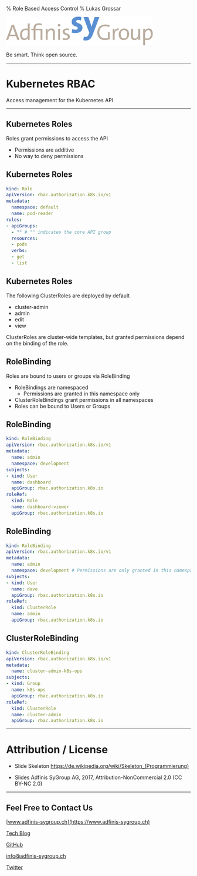 % Role Based Access Control
% Lukas Grossar

![](static/adfinis_sygroup_logo.png)

Be smart. Think open source.

---

# Kubernetes RBAC

Access management for the Kubernetes API

---

## Kubernetes Roles

Roles grant permissions to access the API

* Permissions are additive
* No way to deny permissions

## Kubernetes Roles

```yaml
kind: Role
apiVersion: rbac.authorization.k8s.io/v1
metadata:
  namespace: default
  name: pod-reader
rules:
- apiGroups: 
  - "" # "" indicates the core API group
  resources: 
  - pods
  verbs:
  - get
  - list
```

## Kubernetes Roles

The following ClusterRoles are deployed by default

- cluster-admin
- admin
- edit
- view

ClusterRoles are cluster-wide templates, but granted permissions depend on the binding of the role.

## RoleBinding

Roles are bound to users or groups via RoleBinding

- RoleBindings are namespaced
  - Permissions are granted in this namespace only
- ClusterRoleBindings grant permissions in all namespaces
- Roles can be bound to Users or Groups


## RoleBinding

```yaml
kind: RoleBinding
apiVersion: rbac.authorization.k8s.io/v1
metadata:
  name: admin
  namespace: development
subjects:
- kind: User
  name: dashboard
  apiGroup: rbac.authorization.k8s.io
roleRef:
  kind: Role
  name: dashboard-viewer
  apiGroup: rbac.authorization.k8s.io
```

## RoleBinding

```yaml
kind: RoleBinding
apiVersion: rbac.authorization.k8s.io/v1
metadata:
  name: admin
  namespace: development # Permissions are only granted in this namespace
subjects:
- kind: User
  name: dave
  apiGroup: rbac.authorization.k8s.io
roleRef:
  kind: ClusterRole
  name: admin
  apiGroup: rbac.authorization.k8s.io
```

## ClusterRoleBinding


```yaml
kind: ClusterRoleBinding
apiVersion: rbac.authorization.k8s.io/v1
metadata:
  name: cluster-admin-k8s-ops
subjects:
- kind: Group
  name: k8s-ops
  apiGroup: rbac.authorization.k8s.io
roleRef:
  kind: ClusterRole
  name: cluster-admin
  apiGroup: rbac.authorization.k8s.io
```

---

# Attribution / License

* Slide Skeleton https://de.wikipedia.org/wiki/Skeleton_(Programmierung)

* Slides
Adfinis SyGroup AG, 2017, Attribution-NonCommercial 2.0
(CC BY-NC 2.0)

---

## Feel Free to Contact Us

[www.adfinis-sygroup.ch](https://www.adfinis-sygroup.ch)

[Tech Blog](https://www.adfinis-sygroup.ch/blog)

[GitHub](https://github.com/adfinis-sygroup)

<info@adfinis-sygroup.ch>

[Twitter](https://twitter.com/adfinissygroup)
